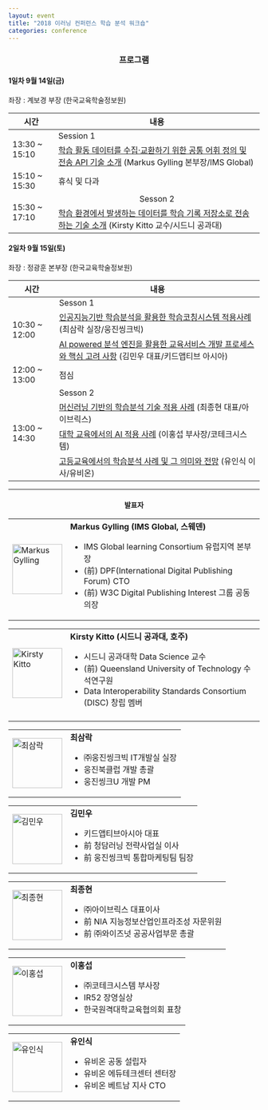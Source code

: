 ```yaml
---
layout: event
title: "2018 이러닝 컨퍼런스 학습 분석 워크숍"
categories: conference
---
```

### <center>프로그램</center>

#### 1일차 9월 14일(금)
좌장 : 계보경 부장 (한국교육학술정보원)
<table class="table table-striped table-bordered">
<tr>
<th>시간</th>
<th>내용</th>
</tr>
<tbody>
<tr>
<td rowspan="2">13:30 ~ 15:10
</td>
<td>Session 1</td>
</tr>
<tr>
<td><a href="{{ "/assets/learning-analytics-2018/LASI_Markus_Gylling_mgy-seoul-sep2018.pdf" | absolute_url }}" target="_blank">학습 활동 데이터를 수집·교환하기 위한 공통 어휘 정의 및 전송 API 기술 소개</a>
(Markus Gylling 본부장/IMS Global)
</td>
</tr>
<tr>
<td>15:10 ~ 15:30
</td>
<td>휴식 및 다과
</td>
</tr>
<tr>
<td rowspan="2">15:30 ~ 17:10
</td>
<td><center>Sesson 2</center></td>
</tr>
<tr>
<td><a href="{{ "/assets/learning-analytics-2018/LASI_Kirsty_Kitto_Kitto-final.pdf" | absolute_url }}" target="_blank">학습 환경에서 발생하는 데이터를 학습 기록 저장소로 전송하는 기술 소개</a> (Kirsty Kitto 교수/시드니 공과대)
</td>
</tr>
</tbody>
</table>

#### 2일차 9월 15일(토)

좌장 : 정광훈 본부장 (한국교육학술정보원)

<table class="table table-striped table-bordered">
<tr>
<th>시간</th>
<th>내용</th>
</tr>
<tbody>
<tr>
<td rowspan="4">10:30 ~ 12:00</td>
</tr>
<tr>
<td>Sesson 1</td>
</tr><tr>
<td><a href="{{ "/assets/learning-analytics-2018/" | absolute_url }}" target="_blank">인공지능기반 학습분석을 활용한 학습코칭시스템 적용사례</a>
(최삼락 실장/웅진씽크빅)</td>
</tr>
<tr>
<td><a href="{{ "/assets/learning-analytics-2018/LASI2_Minwoo_Kim_Kidapptive_Asia.pdf" | absolute_url }}" target="_blank">AI powered 분석 엔진을 활용한 교육서비스 개발 프로세스와 핵심 고려 사항</a>
(김민우 대표/키드앱티브 아시아)</td>
</tr>
<tr>
<td>12:00 ~ 13:00</td>
<td>점심</td>
</tr>
<tr>
<td rowspan="5">13:00 ~ 14:30</td>
<td>Sesson 2</td>
<tr>
<td><a href="{{ "/assets/learning-analytics-2018/LASI2_Jonghyun_Chae_IBRICKS.pdf" | absolute_url }}" target="_blank">머신러닝 기반의 학습분석 기술 적용 사례</a>
(최종현 대표/아이브릭스)</td>
</tr>
</tr>
<tr>
<td><a href="{{ "/assets/learning-analytics-2018/LASI2_Hongseob_Lee_Kotech.pdf" | absolute_url }}" target="_blank">대학 교육에서의 AI 적용 사례</a>
(이홍섭 부사장/코테크시스템)</td>
</tr>
<tr>
<td><a href="{{ "/assets/learning-analytics-2018/LASI2_Insik_Yoo_Ubion_Learning_Analytics_in_High_School_Edcuation.pdf" | absolute_url }}" target="_blank">고등교육에서의 학습분석 사례 및 그 의미와 전망</a>
(유인식 이사/유비온)</td>
</tr>
</tbody>
</table>

* * *

#### <center>발표자</center>

<table class="sp">
<tbody>
<tr>
<td class="col-md-2"><img src="{{ "/assets/learning-analytics-2018/speaker5_1.jpg" | absolute_url }}" alt="Markus Gylling" width="100px"/></td>
<td><strong><span style="font-size: 12pt;">Markus Gylling (IMS Global, 스웨덴) </span></strong>
<ul>
 	<li>IMS Global learning Consortium 유럽지역 본부장</li>
  <li>(前) DPF(International Digital Publishing Forum) CTO</li>
  <li>(前) W3C Digital Publishing Interest 그룹 공동 의장</li>
</ul>
</td>
</tr>
</tbody>
</table>
<table class="sp">
<tbody>
<tr>
<td class="col-md-2"><img src="{{ "/assets/learning-analytics-2018/speaker5_2.jpg" | absolute_url }}" alt="Kirsty Kitto" width="100px"/></td>
<td><strong><span style="font-size: 12pt;">Kirsty Kitto (시드니 공과대, 호주) </span></strong>
<ul>
 	<li>시드니 공과대학 Data Science 교수</li>
  <li>(前) Queensland University of Technology 수석연구원</li>
  <li>Data Interoperability Standards Consortium (DISC) 창립 멤버</li>
</ul>
</td>
</tr>
<tr>
<td colspan="2">
</td>
</tr>
</tbody>
</table>
<table class="sp">
<tbody>
<tr>
<td class="col-md-2"><img src="{{ "/assets/learning-analytics-2018/speaker5_3.png" | absolute_url }}" alt="최삼락" width="100px"/></td>
<td><strong><span style="font-size: 12pt;">최삼락 </span></strong>
<ul>
 	<li>㈜웅진씽크빅 IT개발실 실장</li>
  <li>웅진북클럽 개발 총괄</li>
  <li>웅진씽크U 개발 PM</li>
</ul></td>
</tr>
</tbody>
</table>
<table class="sp">
<tbody>
<tr>
<td class="col-md-2"><img src="{{ "/assets/learning-analytics-2018/speaker5_4.jpg" | absolute_url }}" alt="김민우" width="100px"/></td>
<td><strong><span style="font-size: 12pt;">김민우 </span></strong>
<ul>
 	<li>키드앱티브아시아 대표</li>
  <li>前 청담러닝 전략사업실 이사</li>
  <li>前 웅진씽크빅 통합마케팅팀 팀장</li>
</ul></td>
</tr>
</tbody>
</table>
<table class="sp">
<tbody>
<tr>
<td class="col-md-2"><img src="{{ "/assets/learning-analytics-2018/speaker5_5.png" | absolute_url }}" alt="최종현" width="100px"/></td>
<td><strong><span style="font-size: 12pt;">최종현 </span></strong>
<ul>
 	<li>㈜아이브릭스 대표이사</li>
  <li>前 NIA 지능정보산업인프라조성 자문위원</li>
  <li>前 ㈜와이즈넛 공공사업부문 총괄</li>
</ul></td>
</tr>
</tbody>
</table>
<table class="sp">
<tbody>
<tr>
<td class="col-md-2"><img src="{{ "/assets/learning-analytics-2018/speaker5_6.jpg" | absolute_url }}" alt="이홍섭" width="100px"/></td>
<td><strong><span style="font-size: 12pt;">이홍섭 </span></strong>
<ul>
 	<li>㈜코테크시스템 부사장</li>
  <li>IR52 장영실상</li>
  <li>한국원격대학교육협의회 표창</li>
</ul></td>
</tr>
</tbody>
</table>
<table class="sp">
<tbody>
<tr>
<td class="col-md-2"><img src="{{ "/assets/learning-analytics-2018/speaker5_7.jpg" | absolute_url }}" alt="유인식" width="100px"/></td>
<td><strong><span style="font-size: 12pt;">유인식 </span></strong><ul>
 	<li>유비온 공동 설립자</li>
  <li>유비온 에듀테크센터 센터장</li>
  <li>유비온 베트남 지사 CTO</li>
</ul></td>
</tr>
</tbody>
</table>
